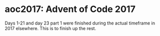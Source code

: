 # aoc2017: Advent of Code 2017
Days 1-21 and day 23 part 1 were finished during the actual timeframe in 2017 elsewhere. This is to finish up the rest.

